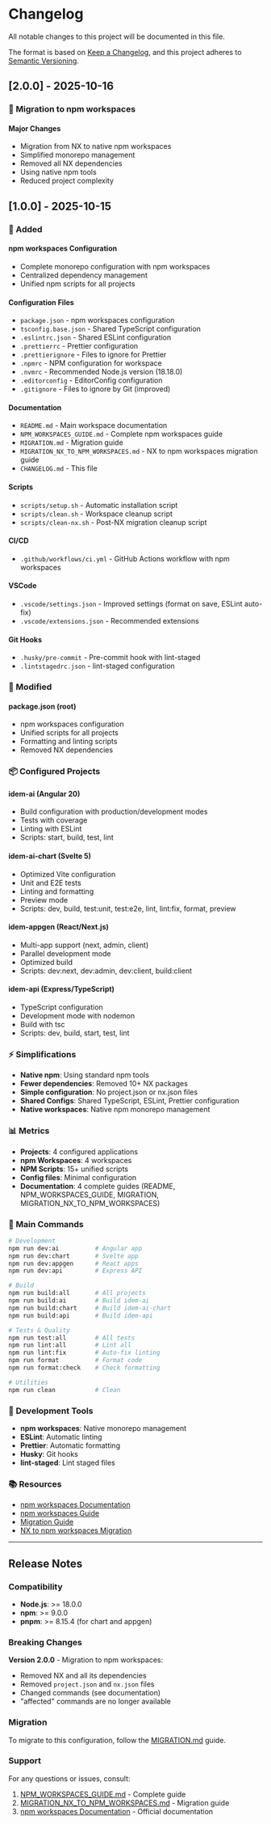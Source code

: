 # Changelog

All notable changes to this project will be documented in this file.

The format is based on [Keep a Changelog](https://keepachangelog.com/en/1.0.0/),
and this project adheres to [Semantic Versioning](https://semver.org/).

## [2.0.0] - 2025-10-16

### 🚀 Migration to npm workspaces

#### Major Changes
- Migration from NX to native npm workspaces
- Simplified monorepo management
- Removed all NX dependencies
- Using native npm tools
- Reduced project complexity

## [1.0.0] - 2025-10-15

### 🎉 Added

#### npm workspaces Configuration
- Complete monorepo configuration with npm workspaces
- Centralized dependency management
- Unified npm scripts for all projects

#### Configuration Files
- `package.json` - npm workspaces configuration
- `tsconfig.base.json` - Shared TypeScript configuration
- `.eslintrc.json` - Shared ESLint configuration
- `.prettierrc` - Prettier configuration
- `.prettierignore` - Files to ignore for Prettier
- `.npmrc` - NPM configuration for workspace
- `.nvmrc` - Recommended Node.js version (18.18.0)
- `.editorconfig` - EditorConfig configuration
- `.gitignore` - Files to ignore by Git (improved)

#### Documentation
- `README.md` - Main workspace documentation
- `NPM_WORKSPACES_GUIDE.md` - Complete npm workspaces guide
- `MIGRATION.md` - Migration guide
- `MIGRATION_NX_TO_NPM_WORKSPACES.md` - NX to npm workspaces migration guide
- `CHANGELOG.md` - This file

#### Scripts
- `scripts/setup.sh` - Automatic installation script
- `scripts/clean.sh` - Workspace cleanup script
- `scripts/clean-nx.sh` - Post-NX migration cleanup script

#### CI/CD
- `.github/workflows/ci.yml` - GitHub Actions workflow with npm workspaces

#### VSCode
- `.vscode/settings.json` - Improved settings (format on save, ESLint auto-fix)
- `.vscode/extensions.json` - Recommended extensions

#### Git Hooks
- `.husky/pre-commit` - Pre-commit hook with lint-staged
- `.lintstagedrc.json` - lint-staged configuration

### 🔄 Modified

#### package.json (root)
- npm workspaces configuration
- Unified scripts for all projects
- Formatting and linting scripts
- Removed NX dependencies

### 📦 Configured Projects

#### idem-ai (Angular 20)
- Build configuration with production/development modes
- Tests with coverage
- Linting with ESLint
- Scripts: start, build, test, lint

#### idem-ai-chart (Svelte 5)
- Optimized Vite configuration
- Unit and E2E tests
- Linting and formatting
- Preview mode
- Scripts: dev, build, test:unit, test:e2e, lint, lint:fix, format, preview

#### idem-appgen (React/Next.js)
- Multi-app support (next, admin, client)
- Parallel development mode
- Optimized build
- Scripts: dev:next, dev:admin, dev:client, build:client

#### idem-api (Express/TypeScript)
- TypeScript configuration
- Development mode with nodemon
- Build with tsc
- Scripts: dev, build, start, test, lint

### ⚡ Simplifications

- **Native npm**: Using standard npm tools
- **Fewer dependencies**: Removed 10+ NX packages
- **Simple configuration**: No project.json or nx.json files
- **Shared Configs**: Shared TypeScript, ESLint, Prettier configuration
- **Native workspaces**: Native npm monorepo management

### 📊 Metrics

- **Projects**: 4 configured applications
- **npm Workspaces**: 4 workspaces
- **NPM Scripts**: 15+ unified scripts
- **Config files**: Minimal configuration
- **Documentation**: 4 complete guides (README, NPM_WORKSPACES_GUIDE, MIGRATION, MIGRATION_NX_TO_NPM_WORKSPACES)

### 🎯 Main Commands

```bash
# Development
npm run dev:ai          # Angular app
npm run dev:chart       # Svelte app
npm run dev:appgen      # React apps
npm run dev:api         # Express API

# Build
npm run build:all       # All projects
npm run build:ai        # Build idem-ai
npm run build:chart     # Build idem-ai-chart
npm run build:api       # Build idem-api

# Tests & Quality
npm run test:all        # All tests
npm run lint:all        # Lint all
npm run lint:fix        # Auto-fix linting
npm run format          # Format code
npm run format:check    # Check formatting

# Utilities
npm run clean           # Clean
```

### 🔧 Development Tools

- **npm workspaces**: Native monorepo management
- **ESLint**: Automatic linting
- **Prettier**: Automatic formatting
- **Husky**: Git hooks
- **lint-staged**: Lint staged files

### 📚 Resources

- [npm workspaces Documentation](https://docs.npmjs.com/cli/v8/using-npm/workspaces)
- [npm workspaces Guide](./documentation/NPM_WORKSPACES_GUIDE.md)
- [Migration Guide](./MIGRATION.md)
- [NX to npm workspaces Migration](./MIGRATION_NX_TO_NPM_WORKSPACES.md)

---

## Release Notes

### Compatibility

- **Node.js**: >= 18.0.0
- **npm**: >= 9.0.0
- **pnpm**: >= 8.15.4 (for chart and appgen)

### Breaking Changes

**Version 2.0.0** - Migration to npm workspaces:
- Removed NX and all its dependencies
- Removed `project.json` and `nx.json` files
- Changed commands (see documentation)
- "affected" commands are no longer available

### Migration

To migrate to this configuration, follow the [MIGRATION.md](./MIGRATION.md) guide.

### Support

For any questions or issues, consult:
1. [NPM_WORKSPACES_GUIDE.md](./documentation/NPM_WORKSPACES_GUIDE.md) - Complete guide
2. [MIGRATION_NX_TO_NPM_WORKSPACES.md](./MIGRATION_NX_TO_NPM_WORKSPACES.md) - Migration guide
3. [npm workspaces Documentation](https://docs.npmjs.com/cli/v8/using-npm/workspaces) - Official documentation
